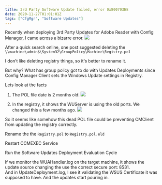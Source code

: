 ```yaml
---
title: 3rd Party Software Update failed, error 0x800703EE 
date: 2020-11-27T01:01:01Z
tags: ["CfgMgr", "Software Updates"] 
---
```


Recently when deploying 3rd Party Updates for Adobe Reader with Config Manager, I came across a bizarre error.
![](/2020-04-17-3rd-party-su-error_1.png)

After a quick search online, one post suggested deleting the `\\machine\admin$\System32\GroupPolicy\Machine\Registry.pol`

I don't like deleting registry things, so it's better to rename it.

But why? What has group policy got to do with Updates Deployments since Config Manager Client sets the Windows Update settings in Registry.

Lets look at the facts

1.  The POL file date is 2 months old.
![](/2020-04-17-3rd-party-su-error_2.png)

2. In the registry, it shows the WUServer is using the old ports. We changed this a few months ago.
![](/2020-04-17-3rd-party-su-error_3.png)

So it seems like somehow this dead POL file could be preventing CMClient from updating the registry correctly.

Rename the the `Registry.pol` to `Registry.pol.old`

Restart CCMEXEC Service

Run the Software Updates Deployment Evaluation Cycle

If we monitor the WUAHandler.log on the target machine, it shows the update source changing the use the correct secure port: 8531.  
And in UpdateDeployment.log, I see it validating the WSUS Certificate it was supposed to have. And the updates start pouring in. 